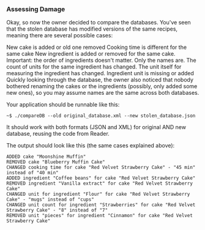 ### Assessing Damage

Okay, so now the owner decided to compare the databases. You've seen that the stolen database has modified versions of the same recipes, meaning there are several possible cases:

New cake is added or old one removed
Cooking time is different for the same cake
New ingredient is added or removed for the same cake. Important: the order of ingredients doesn't matter. Only the names are.
The count of units for the same ingredient has changed.
The unit itself for measuring the ingredient has changed.
Ingredient unit is missing or added
Quickly looking through the database, the owner also noticed that nobody bothered renaming the cakes or the ingredients (possibly, only added some new ones), so you may assume names are the same across both databases.

Your application should be runnable like this:

`~$ ./compareDB --old original_database.xml --new stolen_database.json`

It should work with both formats (JSON and XML) for original AND new database, reusing the code from Reader.

The output should look like this (the same cases explained above):

```
ADDED cake "Moonshine Muffin"
REMOVED cake "Blueberry Muffin Cake"
CHANGED cooking time for cake "Red Velvet Strawberry Cake" - "45 min" instead of "40 min"
ADDED ingredient "Coffee beans" for cake "Red Velvet Strawberry Cake"
REMOVED ingredient "Vanilla extract" for cake "Red Velvet Strawberry Cake"
CHANGED unit for ingredient "Flour" for cake "Red Velvet Strawberry Cake" - "mugs" instead of "cups"
CHANGED unit count for ingredient "Strawberries" for cake "Red Velvet Strawberry Cake" - "8" instead of "7"
REMOVED unit "pieces" for ingredient "Cinnamon" for cake "Red Velvet Strawberry Cake"
```
